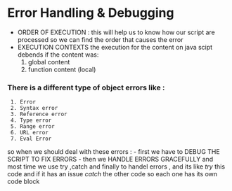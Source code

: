 # Error Handling & Debugging 
  - ORDER OF EXECUTION :
     this will help us to know how our script are processed so we can find the order that causes the error 
  - EXECUTION CONTEXTS
     the execution for the content on java scipt debends if the content was:
       1. global content 
       2. function content (local)

  ### There is a different type of object errors like :
     1. Error 
     2. Syntax error 
     3. Reference error
     4. Type error
     5. Range error
     6. URL error
     7. Eval Error 

   so when we should deal with these errors :
     - first we have to  DEBUG THE SCRIPT TO FIX ERRORS
     - then we HANDLE ERRORS GRACEFULLY  and most time we use try ,catch and finally to handel errors , and its like _try_ this code and if it has an issue _catch_ the other code so each one has its own code block 




  
       